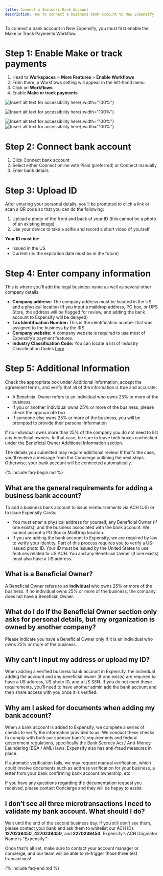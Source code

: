 ```yaml
---
title: Connect a Business Bank Account
description: How to connect a business bank account to New Expensify
---
```

<div id="new-expensify" markdown="1">

To connect a bank account in New Expensify, you must first enable the Make or Track Payments Workflow.
# Step 1: Enable Make or track payments
1. Head to **Workspaces** > **More Features** > **Enable Workflows** 
2. From there, a Workflows setting will appear in the left-hand menu
3. Click on **Workflows** 
4. Enable **Make or track payments**

![Insert alt text for accessibility here]({{site.url}}/assets/images/ExpensifyHelp_ConnectBankAccount_1_Light.png){:width="100%"}

![Insert alt text for accessibility here]({{site.url}}/assets/images/ExpensifyHelp_ConnectBankAccount_2_Light.png){:width="100%"}

![Insert alt text for accessibility here]({{site.url}}/assets/images/ExpensifyHelp_ConnectBankAccount_3_Light.png){:width="100%"}
![Insert alt text for accessibility here]({{site.url}}/assets/images/ExpensifyHelp_ConnectBankAccount_4_Light.png){:width="100%"}

# Step 2: Connect bank account
1. Click Connect bank account
2. Select either Connect online with Plaid (preferred) or Connect manually
3. Enter bank details

# Step 3: Upload ID 
After entering your personal details, you’ll be prompted to click a link or scan a QR code so that you can do the following:
1. Upload a photo of the front and back of your ID (this cannot be a photo of an existing image)
2. Use your device to take a selfie and record a short video of yourself

**Your ID must be:**
- Issued in the US
- Current (ie: the expiration date must be in the future)

# Step 4: Enter company information
This is where you’ll add the legal business name as well as several other company details.
- **Company address:** The company address must be located in the US and a physical location (If you input a maildrop address, PO box, or UPS Store, the address will be flagged for review, and adding the bank account to Expensify will be delayed)
- **Tax Identification Number:** This is the identification number that was assigned to the business by the IRS
- **Company website:** A company website is required to use most of Expensify’s payment features.
- **Industry Classification Code:** You can locate a list of Industry Classification Codes [here](https://www.census.gov/naics/?input=software&year=2022).

# Step 5: Additional Information
Check the appropriate box under Additional Information, accept the agreement terms, and verify that all of the information is true and accurate:
- A Beneficial Owner refers to an individual who owns 25% or more of the business.
- If you or another individual owns 25% or more of the business, please check the appropriate box
- If someone else owns 25% or more of the business, you will be prompted to provide their personal information

If no individual owns more than 25% of the company you do not need to list any beneficial owners. In that case, be sure to leave both boxes unchecked under the Beneficial Owner Additional Information section.

The details you submitted may require additional review. If that's the case, you'll receive a message from the Concierge outlining the next steps. Otherwise, your bank account will be connected automatically.

{% include faq-begin.md %}

## What are the general requirements for adding a business bank account?

To add a business bank account to issue reimbursements via ACH (US) or to issue Expensify Cards:
- You must enter a physical address for yourself, any Beneficial Owner (if one exists), and the business associated with the bank account. We cannot accept a PO Box or MailDrop location.
- If you are adding the bank account to Expensify, we are required by law to verify your identity. Part of this process requires you to verify a US-issued photo ID. Your ID must be issued by the United States to use features related to US ACH. You and any Beneficial Owner (if one exists) must also have a US address.

## What is a Beneficial Owner?

A Beneficial Owner refers to an **individual** who owns 25% or more of the business. If no individual owns 25% or more of the business, the company does not have a Beneficial Owner.

## What do I do if the Beneficial Owner section only asks for personal details, but my organization is owned by another company?

Please indicate you have a Beneficial Owner only if it is an individual who owns 25% or more of the business.

## Why can’t I input my address or upload my ID? 

When adding a verified business bank account in Expensify, the individual adding the account and any beneficial owner (if one exists) are required to have a US address, US photo ID, and a US SSN. If you do not meet these requirements, you’ll need to have another admin add the bank account and then share access with you once it is verified.

## Why am I asked for documents when adding my bank account? 

When a bank account is added to Expensify, we complete a series of checks to verify the information provided to us. We conduct these checks to comply with both our sponsor bank's requirements and federal government regulations, specifically the Bank Secrecy Act / Anti-Money Laundering (BSA / AML) laws. Expensify also has anti-fraud measures in place. 

If automatic verification fails, we may request manual verification, which could involve documents such as address verification for your business, a letter from your bank confirming bank account ownership, etc.

If you have any questions regarding the documentation request you received, please contact Concierge and they will be happy to assist. 

## I don’t see all three microtransactions I need to validate my bank account. What should I do? 

Wait until the end of the second business day. If you still don’t see them, please contact your bank and ask them to whitelist our ACH IDs **1270239450**, **4270239450**, and **2270239450**. Expensify’s ACH Originator Name is "Expensify."

Once that's all set, make sure to contact your account manager or concierge, and our team will be able to re-trigger those three test transactions!


{% include faq-end.md %}

</div>
